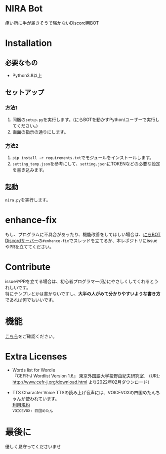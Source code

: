 # NIRA Bot
痒い所に手が届きそうで届かないDiscord用BOT

# Installation
## 必要なもの
- Python3.8以上

## セットアップ
### 方法1
1. 同梱の`setup.py`を実行します。(にらBOTを動かすPython/ユーザーで実行してください。)
2. 画面の指示の通りにします。

### 方法2
1. `pip install -r requirements.txt`でモジュールをインストールします。
2. `setting_temp.json`を参考にして、`setting.json`にTOKENなどの必要な設定を書き込みます。

## 起動
`nira.py`を実行します。

# enhance-fix
もし、プログラムに不具合があったり、機能改善をしてほしい場合は、[にらBOT Discordサーバー](https://discord.gg/awfFpCYTcP)の`#enhance-fix`でスレッドを立てるか、本レポジトリにissueやPRを立ててください。  

# Contribute
issueやPRを立てる場合は、初心者プログラマー(私)にやさしくしてくれるとうれしいです。  
特にテンプレとかは書かないですし、**大半の人がみて分かりやすいような書き方**であれば何でもいいです。

# 機能
[こちら](https://nira.f5.si/help.html)をご確認ください。

# Extra Licenses
- Words list for Wordle  
『CEFR-J Wordlist Version 1.6』 東京外国語大学投野由紀夫研究室. （URL: http://www.cefr-j.org/download.html より2022年02月ダウンロード）

- TTS Character Voice
TTSの読み上げ音声には、VOICEVOXの四国めたんちゃんが使われています。  
[利用規約](https://zunko.jp/con_ongen_kiyaku.html)  
`VOICEVOX: 四国めたん`

# 最後に
優しく見守ってくださいませ